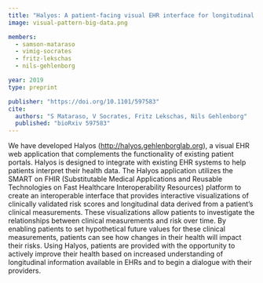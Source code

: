 ```yaml
---
title: "Halyos: A patient-facing visual EHR interface for longitudinal risk awareness"
image: visual-pattern-big-data.png

members:
  - samson-mataraso
  - vimig-socrates
  - fritz-lekschas
  - nils-gehlenborg

year: 2019
type: preprint

publisher: "https://doi.org/10.1101/597583"
cite:
  authors: "S Mataraso, V Socrates, Fritz Lekschas, Nils Gehlenborg"
  published: "bioRxiv 597583"
---
```

We have developed Halyos (http://halyos.gehlenborglab.org), a visual EHR web application that complements the functionality of existing patient portals. Halyos is designed to integrate with existing EHR systems to help patients interpret their health data. The Halyos application utilizes the SMART on FHIR (Substitutable Medical Applications and Reusable Technologies on Fast Healthcare Interoperability Resources) platform to create an interoperable interface that provides interactive visualizations of clinically validated risk scores and longitudinal data derived from a patient’s clinical measurements. These visualizations allow patients to investigate the relationships between clinical measurements and risk over time. By enabling patients to set hypothetical future values for these clinical measurements, patients can see how changes in their health will impact their risks. Using Halyos, patients are provided with the opportunity to actively improve their health based on increased understanding of longitudinal information available in EHRs and to begin a dialogue with their providers.

